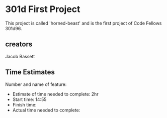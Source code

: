 # 301d First Project 

This project is called 'horned-beast' and is the first project of Code Fellows 301d96.

## creators

Jacob Bassett


## Time Estimates

Number and name of feature: 
* Estimate of time needed to complete: 2hr
* Start time: 14:55
* Finish time:
* Actual time needed to complete: 

